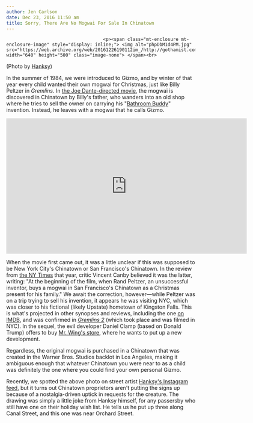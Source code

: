 ```yaml
---
author: Jen Carlson
date: Dec 23, 2016 11:50 am
title: Sorry, There Are No Mogwai For Sale In Chinatown
---
```


	
										<p><span class="mt-enclosure mt-enclosure-image" style="display: inline;"> <img alt="phpDbM1d4PM.jpg" src="https://web.archive.org/web/20161226190112im_/http://gothamist.com/attachments/arts_jen/phpDbM1d4PM.jpg" width="640" height="500" class="image-none"> </span><br>
<span class="photo_caption">(Photo by <a href="https://web.archive.org/web/20161226190112/https://www.instagram.com/hanksynyc">Hanksy</a>)</span></p>

<p>In the summer of 1984, we were introduced to Gizmo, and by winter of that year every child wanted their own mogwai for Christmas, just like Billy Peltzer in <em>Gremlins</em>. In <a href="https://web.archive.org/web/20161226190112/http://gothamist.com/2016/08/02/gremlins_joe_dante_interview.php">the Joe Dante-directed movie</a>, the mogwai is discovered in Chinatown by Billy&apos;s father, who wanders into an old shop where he tries to sell the owner on carrying his &quot;<a href="https://web.archive.org/web/20161226190112/http://gremlins.wikia.com/wiki/The_Bathroom_Buddy">Bathroom Buddy</a>&quot; invention. Instead, he leaves with a mogwai that he calls Gizmo.</p>

<p><iframe width="640" height="360" src="https://web.archive.org/web/20161226190112if_/https://www.youtube.com/embed/IbpUA7bwTWk" frameborder="0" allowfullscreen></iframe></p>

<p>When the movie first came out, it was a little unclear if this was supposed to be New York City&apos;s Chinatown or San Francisco&apos;s Chinatown. In the review from <a href="https://web.archive.org/web/20161226190112/http://www.nytimes.com/1984/06/08/movies/screen-gremlins-kiddie-gore.html">the NY Times</a> that year, critic Vincent Canby believed it was the latter, writing: &quot;At the beginning of the film, when Rand Peltzer, an unsuccessful inventor, buys a mogwai in San Francisco&apos;s Chinatown as a Christmas present for his family.&quot; We await the correction, however&#x2014;while Peltzer was on a trip trying to sell his invention, it appears he was visiting NYC, which was closer to his fictional (likely Upstate) hometown of Kingston Falls. This is what&apos;s projected in other synopses and reviews, including the one <a href="https://web.archive.org/web/20161226190112/http://www.imdb.com/title/tt0087363/synopsis">on IMDB</a>, and was confirmed in <a href="https://web.archive.org/web/20161226190112/http://gothamist.com/2016/08/03/gremlins_2_trump_2016.php"><em>Gremlins 2</em></a> (which took place and was filmed in NYC). In the sequel, the evil developer Daniel Clamp (based on Donald Trump) offers to buy <a href="https://web.archive.org/web/20161226190112/http://gremlins.wikia.com/wiki/Mr._Wing">Mr. Wing&apos;s store</a>, where he wants to put up a new development.</p>

<p>Regardless, the original mogwai is purchased in a Chinatown that was created in the Warner Bros. Studios backlot in Los Angeles, making it ambiguous enough that whatever Chinatown you were near to as a child was definitely the one where you could find your own personal Gizmo.</p>

<p>Recently, we spotted the above photo on street artist <a href="https://web.archive.org/web/20161226190112/https://www.instagram.com/p/BOTGsBHAEjy/?taken-by=hanksynyc">Hanksy&apos;s Instagram feed</a>, but it turns out Chinatown proprietors aren&apos;t putting the signs up because of a nostalgia-driven uptick in requests for the creature. The drawing was simply a little joke from Hanksy himself, for any passersby who still have one on their holiday wish list. He tells us he put up three along Canal Street, and this one was near Orchard Street.</p>					
										
									
				